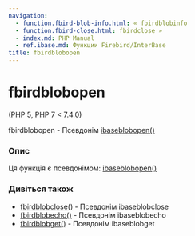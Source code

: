 ```yaml
---
navigation:
  - function.fbird-blob-info.html: « fbirdblobinfo
  - function.fbird-close.html: fbirdclose »
  - index.md: PHP Manual
  - ref.ibase.md: Функции Firebird/InterBase
title: fbirdblobopen
---
```

# fbirdblobopen

(PHP 5, PHP 7 < 7.4.0)

fbirdblobopen - Псевдонім [ibaseblobopen()](function.ibase-blob-open.html)

### Опис

Ця функція є псевдонімом: [ibaseblobopen()](function.ibase-blob-open.html)

### Дивіться також

-   [fbirdblobclose()](function.fbird-blob-close.html) - Псевдонім ibaseblobclose
-   [fbirdblobecho()](function.fbird-blob-echo.html) - Псевдонім ibaseblobecho
-   [fbirdblobget()](function.fbird-blob-get.html) - Псевдонім ibaseblobget
